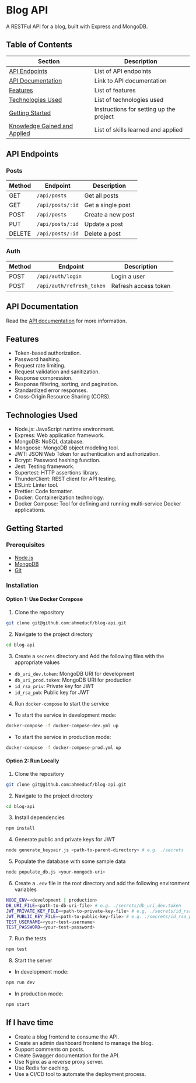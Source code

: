 # Blog API

A RESTFul API for a blog, built with Express and MongoDB.

## Table of Contents

| Section                                 | Description                             |
| --------------------------------------- | --------------------------------------- |
| [API Endpoints](#api-endpoints)         | List of API endpoints                   |
| [API Documentation](#api-documentation) | Link to API documentation               |
| [Features](#features)                   | List of features                        |
| [Technologies Used](#technologies-used) | List of technologies used               |
| [Getting Started](#getting-started)     | Instructions for setting up the project |
| [Knowledge Gained and Applied](#knowledge-gained-and-applied) | List of skills learned and applied |

## API Endpoints

### Posts

| Method | Endpoint         | Description       |
| ------ | ---------------- | ----------------- |
| GET    | `/api/posts`     | Get all posts     |
| GET    | `/api/posts/:id` | Get a single post |
| POST   | `/api/posts`     | Create a new post |
| PUT    | `/api/posts/:id` | Update a post     |
| DELETE | `/api/posts/:id` | Delete a post     |

### Auth

| Method | Endpoint                  | Description          |
| ------ | ------------------------- | -------------------- |
| POST   | `/api/auth/login`         | Login a user         |
| POST   | `/api/auth/refresh_token` | Refresh access token |

## API Documentation

Read the [API documentation](./api_specification/) for more information.

## Features

- Token-based authorization.
- Password hashing.
- Request rate limiting.
- Request validation and sanitization.
- Response compression.
- Response filtering, sorting, and pagination.
- Standardized error responses.
- Cross-Origin Resource Sharing (CORS).

## Technologies Used

- Node.js: JavaScript runtime environment.
- Express: Web application framework.
- MongoDB: NoSQL database.
- Mongoose: MongoDB object modeling tool.
- JWT: JSON Web Token for authentication and authorization.
- Bcrypt: Password hashing function.
- Jest: Testing framework.
- Supertest: HTTP assertions library.
- ThunderClient: REST client for API testing.
- ESLint: Linter tool.
- Prettier: Code formatter.
- Docker: Containerization technology.
- Docker Compose: Tool for defining and running multi-service Docker applications.

## Getting Started

### Prerequisites

- [Node.js](https://nodejs.org/en/download/)
- [MongoDB](https://docs.mongodb.com/manual/installation/)
- [Git](https://git-scm.com/downloads)

### Installation

#### Option 1: Use Docker Compose

1. Clone the repository

```bash
git clone git@github.com:ahmeducf/blog-api.git
```

2. Navigate to the project directory

```bash
cd blog-api
```

3. Create a `secrets` directory and Add the following files with the appropriate values

- `db_uri_dev.token`: MongoDB URI for development
- `db_uri_prod.token`: MongoDB URI for production
- `id_rsa_priv`: Private key for JWT
- `id_rsa_pub`: Public key for JWT

4. Run `docker-compose` to start the service

- To start the service in development mode:

```bash
docker-compose -f docker-compose-dev.yml up
```

- To start the service in production mode:

```bash
docker-compose -f docker-compose-prod.yml up
```

#### Option 2: Run Locally

1. Clone the repository

```bash
git clone git@github.com:ahmeducf/blog-api.git
```

2. Navigate to the project directory

```bash
cd blog-api
```

3. Install dependencies

```bash
npm install
```

4. Generate public and private keys for JWT

```bash
node generate_keypair.js <path-to-parent-directory> # e.g. ./secrets
```

5. Populate the database with some sample data

```bash
node populate_db.js <your-mongodb-uri>
```

6. Create a `.env` file in the root directory and add the following environment variables

```bash
NODE_ENV=<development | production>
DB_URI_FILE=<path-to-db-uri-file> # e.g. ./secrets/db_uri_dev.token
JWT_PRIVATE_KEY_FILE=<path-to-private-key-file> # e.g. ./secrets/id_rsa_priv
JWT_PUBLIC_KEY_FILE=<path-to-public-key-file> # e.g. ./secrets/id_rsa_pub
TEST_USERNAME=<your-test-username>
TEST_PASSWORD=<your-test-password>
```

7. Run the tests

```bash
npm test
```

8. Start the server

- In development mode:

```bash
npm run dev
```

- In production mode:

```bash
npm start
```

## If I have time

- Create a blog frontend to consume the API.
- Create an admin dashboard frontend to manage the blog.
- Support comments on posts.
- Create Swagger documentation for the API.
- Use Nginx as a reverse proxy server.
- Use Redis for caching.
- Use a CI/CD tool to automate the deployment process.
